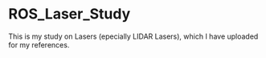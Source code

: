 # ROS_Laser_Study

This is my study on Lasers (epecially LIDAR Lasers), which I have uploaded for my references.
